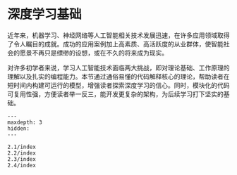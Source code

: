 # 深度学习基础



近年来，机器学习、神经网络等人工智能相关技术发展迅速，在许多应用领域取得了令人瞩目的成就。成功的应用案例加上高素质、高活跃度的从业群体，使智能社会的愿景不再只是缥缈的设想，或在不久的将来成为现实。


对许多初学者来说，学习人工智能技术面临两大挑战，即对理论基础、工作原理的理解以及扎实的编程能力。本节通过通俗易懂的代码解释核心的理论，帮助读者在短时间内构建可运行的模型，增强读者探索深度学习的信心。同时，模块化的代码可复用性强，方便读者举一反三，能开发更复杂的架构，为后续学习打下坚实的基础。

```{toctree}
---
maxdepth: 3
hidden:
---

2.1/index
2.2/index
2.3/index
2.4/index
```
